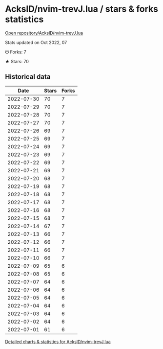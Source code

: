 # AckslD/nvim-trevJ.lua / stars & forks statistics

[Open repository/AckslD/nvim-trevJ.lua](https://github.com/AckslD/nvim-trevJ.lua)

Stats updated on Oct 2022, 07

☋ Forks: 7

★ Stars: 70

## Historical data
| Date | Stars | Forks |
|------|-------|-------|
| 2022-07-30 | 70 | 7 | 
| 2022-07-29 | 70 | 7 | 
| 2022-07-28 | 70 | 7 | 
| 2022-07-27 | 70 | 7 | 
| 2022-07-26 | 69 | 7 | 
| 2022-07-25 | 69 | 7 | 
| 2022-07-24 | 69 | 7 | 
| 2022-07-23 | 69 | 7 | 
| 2022-07-22 | 69 | 7 | 
| 2022-07-21 | 69 | 7 | 
| 2022-07-20 | 68 | 7 | 
| 2022-07-19 | 68 | 7 | 
| 2022-07-18 | 68 | 7 | 
| 2022-07-17 | 68 | 7 | 
| 2022-07-16 | 68 | 7 | 
| 2022-07-15 | 68 | 7 | 
| 2022-07-14 | 67 | 7 | 
| 2022-07-13 | 66 | 7 | 
| 2022-07-12 | 66 | 7 | 
| 2022-07-11 | 66 | 7 | 
| 2022-07-10 | 66 | 7 | 
| 2022-07-09 | 65 | 6 | 
| 2022-07-08 | 65 | 6 | 
| 2022-07-07 | 64 | 6 | 
| 2022-07-06 | 64 | 6 | 
| 2022-07-05 | 64 | 6 | 
| 2022-07-04 | 64 | 6 | 
| 2022-07-03 | 64 | 6 | 
| 2022-07-02 | 64 | 6 | 
| 2022-07-01 | 61 | 6 | 


[Detailed charts & statistics for AckslD/nvim-trevJ.lua](https://reviewgithub.com/rep/AckslD/nvim-trevJ.lua)
